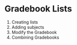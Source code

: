# Gradebook Lists

1. Creating lists
2. Adding subjects
3. Modify the Gradebook
4. Combining Gradebooks